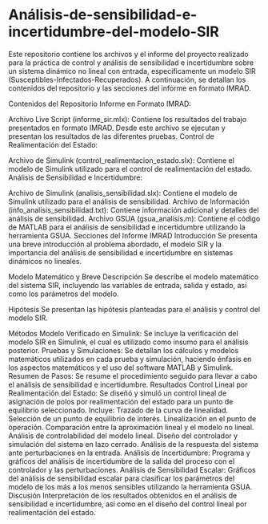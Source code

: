 # Análisis-de-sensibilidad-e-incertidumbre-del-modelo-SIR
Este repositorio contiene los archivos y el informe del proyecto realizado para la práctica de control y análisis de sensibilidad e incertidumbre sobre un sistema dinámico no lineal con entrada, específicamente un modelo SIR (Susceptibles-Infectados-Recuperados). A continuación, se detallan los contenidos del repositorio y las secciones del informe en formato IMRAD.

Contenidos del Repositorio
Informe en Formato IMRAD:

Archivo Live Script (informe_sir.mlx): Contiene los resultados del trabajo presentados en formato IMRAD. Desde este archivo se ejecutan y presentan los resultados de las diferentes pruebas.
Control de Realimentación del Estado:

Archivo de Simulink (control_realimentacion_estado.slx): Contiene el modelo de Simulink utilizado para el control de realimentación del estado.
Análisis de Sensibilidad e Incertidumbre:

Archivo de Simulink (analisis_sensibilidad.slx): Contiene el modelo de Simulink utilizado para el análisis de sensibilidad.
Archivo de Información (info_analisis_sensibilidad.txt): Contiene información adicional y detalles del análisis de sensibilidad.
Archivo GSUA (gsua_analisis.m): Contiene el código de MATLAB para el análisis de sensibilidad e incertidumbre utilizando la herramienta GSUA.
Secciones del Informe IMRAD
Introducción
Se presenta una breve introducción al problema abordado, el modelo SIR y la importancia del análisis de sensibilidad e incertidumbre en sistemas dinámicos no lineales.

Modelo Matemático y Breve Descripción
Se describe el modelo matemático del sistema SIR, incluyendo las variables de entrada, salida y estado, así como los parámetros del modelo.

Hipótesis
Se presentan las hipótesis planteadas para el análisis y control del modelo SIR.

Métodos
Modelo Verificado en Simulink: Se incluye la verificación del modelo SIR en Simulink, el cual es utilizado como insumo para el análisis posterior.
Pruebas y Simulaciones: Se detallan los cálculos y modelos matemáticos utilizados en cada prueba y simulación, haciendo énfasis en los aspectos matemáticos y el uso del software MATLAB y Simulink.
Resumen de Pasos: Se resume el procedimiento seguido para llevar a cabo el análisis de sensibilidad e incertidumbre.
Resultados
Control Lineal por Realimentación del Estado: Se diseñó y simuló un control lineal de asignación de polos por realimentación del estado para un punto de equilibrio seleccionado. Incluye:
Trazado de la curva de linealidad.
Selección de un punto de equilibrio de interés.
Linealización en el punto de operación.
Comparación entre la aproximación lineal y el modelo no lineal.
Análisis de controlabilidad del modelo lineal.
Diseño del controlador y simulación del sistema en lazo cerrado.
Análisis de la respuesta del sistema ante perturbaciones en la entrada.
Análisis de Incertidumbre: Programa y gráficos del análisis de incertidumbre de la salida del proceso con el controlador y las perturbaciones.
Análisis de Sensibilidad Escalar: Gráficos del análisis de sensibilidad escalar para clasificar los parámetros del modelo de los más a los menos sensibles utilizando la herramienta GSUA.
Discusión
Interpretación de los resultados obtenidos en el análisis de sensibilidad e incertidumbre, así como en el diseño del control lineal por realimentación del estado.
